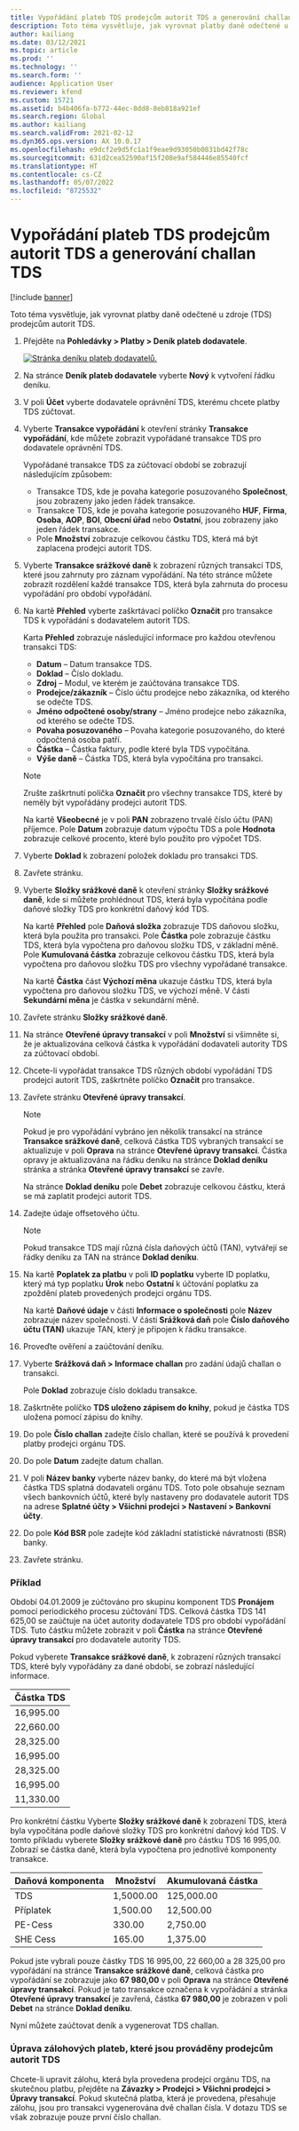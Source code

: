```yaml
---
title: Vypořádání plateb TDS prodejcům autorit TDS a generování challan TDS
description: Toto téma vysvětluje, jak vyrovnat platby daně odečtené u zdroje (TDS) prodejcům autorit TDS.
author: kailiang
ms.date: 03/12/2021
ms.topic: article
ms.prod: ''
ms.technology: ''
ms.search.form: ''
audience: Application User
ms.reviewer: kfend
ms.custom: 15721
ms.assetid: b4b406fa-b772-44ec-8dd8-8eb818a921ef
ms.search.region: Global
ms.author: kailiang
ms.search.validFrom: 2021-02-12
ms.dyn365.ops.version: AX 10.0.17
ms.openlocfilehash: e9dcf2e9d5fc1a1f9eae9d93050b0831bd42f78c
ms.sourcegitcommit: 631d2cea52590af15f208e9af584446e85540fcf
ms.translationtype: HT
ms.contentlocale: cs-CZ
ms.lasthandoff: 05/07/2022
ms.locfileid: "8725532"
---
```

# <a name="settle-tds-payments-to-tds-authority-vendors-and-generate-tds-challan"></a>Vypořádání plateb TDS prodejcům autorit TDS a generování challan TDS

[!include [banner](../includes/banner.md)]

Toto téma vysvětluje, jak vyrovnat platby daně odečtené u zdroje (TDS) prodejcům autorit TDS.

1. Přejděte na **Pohledávky \> Platby \> Deník plateb dodavatele**.

    [![Stránka deníku plateb dodavatelů.](./media/apac-ind-TDS-51.png)](./media/apac-ind-TDS-51.png)

2. Na stránce **Deník plateb dodavatele** vyberte **Nový** k vytvoření řádku deníku.
3. V poli **Účet** vyberte dodavatele oprávnění TDS, kterému chcete platby TDS zúčtovat.
4. Vyberte **Transakce vypořádání** k otevření stránky **Transakce vypořádání**, kde můžete zobrazit vypořádané transakce TDS pro dodavatele oprávnění TDS.

    Vypořádané transakce TDS za zúčtovací období se zobrazují následujícím způsobem:

    - Transakce TDS, kde je povaha kategorie posuzovaného **Společnost**, jsou zobrazeny jako jeden řádek transakce.
    - Transakce TDS, kde je povaha kategorie posuzovaného **HUF**, **Firma**, **Osoba**, **AOP**, **BOI**, **Obecní úřad** nebo **Ostatní**, jsou zobrazeny jako jeden řádek transakce.
    - Pole **Množství** zobrazuje celkovou částku TDS, která má být zaplacena prodejci autorit TDS.

5. Vyberte **Transakce srážkové daně** k zobrazení různých transakcí TDS, které jsou zahrnuty pro záznam vypořádání. Na této stránce můžete zobrazit rozdělení každé transakce TDS, která byla zahrnuta do procesu vypořádání pro období vypořádání.
6. Na kartě **Přehled** vyberte zaškrtávací políčko **Označit** pro transakce TDS k vypořádání s dodavatelem autorit TDS.

    Karta **Přehled** zobrazuje následující informace pro každou otevřenou transakci TDS:

    - **Datum** – Datum transakce TDS.
    - **Doklad** – Číslo dokladu.
    - **Zdroj** – Modul, ve kterém je zaúčtována transakce TDS.
    - **Prodejce/zákazník** – Číslo účtu prodejce nebo zákazníka, od kterého se odečte TDS.
    - **Jméno odpočtené osoby/strany** – Jméno prodejce nebo zákazníka, od kterého se odečte TDS.
    - **Povaha posuzovaného** – Povaha kategorie posuzovaného, do které odpočtená osoba patří.
    - **Částka** – Částka faktury, podle které byla TDS vypočítána.
    - **Výše daně** – Částka TDS, která byla vypočítána pro transakci.

    > [!NOTE]
    > Zrušte zaškrtnutí políčka **Označit** pro všechny transakce TDS, které by neměly být vypořádány prodejci autorit TDS.

    Na kartě **Všeobecné** je v poli **PAN** zobrazeno trvalé číslo účtu (PAN) příjemce. Pole **Datum** zobrazuje datum výpočtu TDS a pole **Hodnota** zobrazuje celkové procento, které bylo použito pro výpočet TDS.

7. Vyberte **Doklad** k zobrazení položek dokladu pro transakci TDS.
8. Zavřete stránku.
10. Vyberte **Složky srážkové daně** k otevření stránky **Složky srážkové daně**, kde si můžete prohlédnout TDS, která byla vypočítána podle daňové složky TDS pro konkrétní daňový kód TDS.

    Na kartě **Přehled** pole **Daňová složka** zobrazuje TDS daňovou složku, která byla použita pro transakci. Pole **Částka** pole zobrazuje částku TDS, která byla vypočtena pro daňovou složku TDS, v základní měně. Pole **Kumulovaná částka** zobrazuje celkovou částku TDS, která byla vypočtena pro daňovou složku TDS pro všechny vypořádané transakce.

    Na kartě **Částka** část **Výchozí měna** ukazuje částku TDS, která byla vypočtena pro daňovou složku TDS, ve výchozí měně. V části **Sekundární měna** je částka v sekundární měně.

11. Zavřete stránku **Složky srážkové daně**.
12. Na stránce **Otevřené úpravy transakcí** v poli **Množství** si všimněte si, že je aktualizována celková částka k vypořádání dodavateli autority TDS za zúčtovací období.
13. Chcete-li vypořádat transakce TDS různých období vypořádání TDS prodejci autorit TDS, zaškrtněte políčko **Označit** pro transakce.
14. Zavřete stránku **Otevřené úpravy transakcí**.

    > [!NOTE]
    > Pokud je pro vypořádání vybráno jen několik transakcí na stránce **Transakce srážkové daně**, celková částka TDS vybraných transakcí se aktualizuje v poli **Oprava** na stránce **Otevřené úpravy transakcí**. Částka opravy je aktualizována na řádku deníku na stránce **Doklad deníku** stránka a stránka **Otevřené úpravy transakcí** se zavře.

    Na stránce **Doklad deníku** pole **Debet** zobrazuje celkovou částku, která se má zaplatit prodejci autorit TDS.

15. Zadejte údaje offsetového účtu.

    > [!NOTE]
    > Pokud transakce TDS mají různá čísla daňových účtů (TAN), vytvářejí se řádky deníku za TAN na stránce **Doklad deníku**.

16. Na kartě **Poplatek za platbu** v poli **ID poplatku** vyberte ID poplatku, který má typ poplatku **Úrok** nebo **Ostatní** k účtování poplatku za zpoždění plateb provedených prodejci orgánu TDS.

    Na kartě **Daňové údaje** v části **Informace o společnosti** pole **Název** zobrazuje název společnosti. V části **Srážková daň** pole **Číslo daňového účtu (TAN)** ukazuje TAN, který je připojen k řádku transakce.

17. Proveďte ověření a zaúčtování deníku.
18. Vyberte **Srážková daň \> Informace challan** pro zadání údajů challan o transakci.

    Pole **Doklad** zobrazuje číslo dokladu transakce.
    
19. Zaškrtněte políčko **TDS uloženo zápisem do knihy**, pokud je částka TDS uložena pomocí zápisu do knihy.
20. Do pole **Číslo challan** zadejte číslo challan, které se používá k provedení platby prodejci orgánu TDS.
21. Do pole **Datum** zadejte datum challan.
22. V poli **Název banky** vyberte název banky, do které má být vložena částka TDS splatná dodavateli orgánu TDS. Toto pole obsahuje seznam všech bankovních účtů, které byly nastaveny pro dodavatele autorit TDS na adrese **Splatné účty \> Všichni prodejci \> Nastavení \> Bankovní účty**.
23. Do pole **Kód BSR** pole zadejte kód základní statistické návratnosti (BSR) banky.
24. Zavřete stránku.

### <a name="example"></a>Příklad

Období 04.01.2009 je zúčtováno pro skupinu komponent TDS **Pronájem** pomocí periodického procesu zúčtování TDS. Celková částka TDS 141 625,00 se zaúčtuje na účet autority dodavatele TDS pro období vypořádání TDS. Tuto částku můžete zobrazit v poli **Částka** na stránce **Otevřené úpravy transakcí** pro dodavatele autority TDS.

Pokud vyberete **Transakce srážkové daně**, k zobrazení různých transakcí TDS, které byly vypořádány za dané období, se zobrazí následující informace.

| Částka TDS |
|------------|
| 16,995.00  |
| 22,660.00  |
| 28,325.00  |
| 16,995.00  |
| 28,325.00  |
| 16,995.00  |
| 11,330.00  |

Pro konkrétní částku Vyberte **Složky srážkové daně** k zobrazení TDS, která byla vypočítána podle daňové složky TDS pro konkrétní daňový kód TDS. V tomto příkladu vyberete **Složky srážkové daně** pro částku TDS 16 995,00. Zobrazí se částka daně, která byla vypočtena pro jednotlivé komponenty transakce.

| Daňová komponenta | Množství    | Akumulovaná částka |
|---------------|-----------|--------------------|
| TDS           | 1,5000.00 | 125,000.00         |
| Příplatek     | 1,500.00  | 12,500.00          |
| PE-Cess       | 330.00    | 2,750.00           |
| SHE Cess      | 165.00    | 1,375.00           |

Pokud jste vybrali pouze částky TDS 16 995,00, 22 660,00 a 28 325,00 pro vypořádání na stránce **Transakce srážkové daně**, celková částka pro vypořádání se zobrazuje jako **67 980,00** v poli **Oprava** na stránce **Otevřené úpravy transakcí**. Pokud je tato transakce označena k vypořádání a stránka **Otevřené úpravy transakcí** je zavřená, částka **67 980,00** je zobrazen v poli **Debet** na stránce **Doklad deníku**.

Nyní můžete zaúčtovat deník a vygenerovat TDS challan.

### <a name="adjustment-of-advance-payments-that-are-made-to-tds-authority-vendors"></a>Úprava zálohových plateb, které jsou prováděny prodejcům autorit TDS

Chcete-li upravit zálohu, která byla provedena prodejci orgánu TDS, na skutečnou platbu, přejděte na **Závazky \> Prodejci \> Všichni prodejci \> Úpravy transakcí**. Pokud skutečná platba, která je provedena, přesahuje zálohu, jsou pro transakci vygenerována dvě challan čísla. V dotazu TDS se však zobrazuje pouze první číslo challan.
